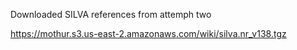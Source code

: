 Downloaded SILVA references from attemph two

https://mothur.s3.us-east-2.amazonaws.com/wiki/silva.nr_v138.tgz
